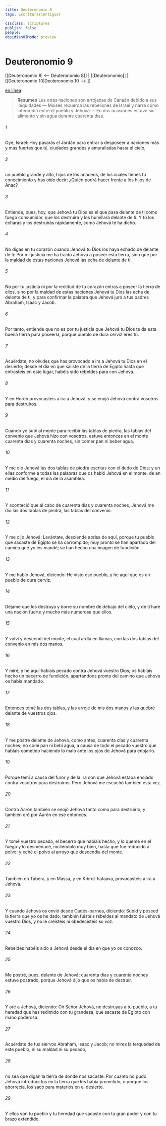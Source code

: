 ```yaml
---
title: Deuteronomio 9
tags: Escrituras\AntiguoT

cssclass: scriptures
publish: false
people:
obsidianUIMode: preview
---
```


# Deuteronomio 9
[[Deuteronomio 8| <-- Deuteronomio 8]] | [[Deuteronomio]] | [[Deuteronomio 10|Deuteronomio 10 --> ]]

[en línea](https://churchofjesuschrist.org/study/scriptures/ot/deut/9?lang=spa)

> __Resumen__
Las otras naciones son arrojadas de Canaán debido a sus iniquidades — Moisés recuerda las rebeliones de Israel y narra cómo intercedió entre el pueblo y Jehová — En dos ocasiones estuvo sin alimento y sin agua durante cuarenta días.

###### 1 
Oye, Israel: Hoy pasarás el Jordán para entrar a desposeer a naciones más  y más fuertes que tú, ciudades grandes y amuralladas hasta el cielo,

###### 2 
un pueblo grande y alto, hijos de los anaceos, de los cuales tienes tú conocimiento y has oído decir: ¿Quién podrá hacer frente a los hijos de Anac?

###### 3 
Entiende, pues, hoy, que Jehová tu Dios es el que pasa delante de ti como fuego consumidor, que los destruirá y los humillará delante de ti. Y tú los echarás y los destruirás rápidamente, como Jehová te ha dicho.

###### 4 
No digas en tu corazón cuando Jehová tu Dios los haya echado de delante de ti: Por mi justicia me ha traído Jehová a poseer esta tierra, sino que por la maldad de estas naciones Jehová las echa de delante de ti.

###### 5 
No por tu justicia ni por la rectitud de tu corazón entras a poseer la tierra de ellos, sino por la maldad de estas naciones Jehová tu Dios las echa de delante de ti, y para confirmar la palabra que Jehová juró a tus padres Abraham, Isaac y Jacob.

###### 6 
Por tanto, entiende que no es por tu justicia que Jehová tu Dios te da esta buena tierra para poseerla, porque pueblo de dura cerviz eres tú.

###### 7 
Acuérdate, no olvides que has provocado a ira a Jehová tu Dios en el desierto; desde el día en que saliste de la tierra de Egipto hasta que entrasteis en este lugar, habéis sido rebeldes para con Jehová.

###### 8 
Y en Horeb provocasteis a ira a Jehová, y se enojó Jehová contra vosotros para destruiros.

###### 9 
Cuando yo subí al monte para recibir las tablas de piedra, las tablas del convenio que Jehová hizo con vosotros, estuve entonces en el monte cuarenta días y cuarenta noches, sin comer pan ni beber agua.

###### 10 
Y me dio Jehová las dos tablas de piedra escritas con el dedo de Dios; y en ellas  conforme a todas las palabras que os habló Jehová en el monte, de en medio del fuego, el día de la asamblea.

###### 11 
Y aconteció que al cabo de cuarenta días y cuarenta noches, Jehová me dio las dos tablas de piedra, las tablas del convenio.

###### 12 
Y me dijo Jehová: Levántate, desciende aprisa de aquí, porque tu pueblo que sacaste de Egipto se ha corrompido; muy pronto se han apartado del camino que yo les mandé; se han hecho una imagen de fundición.

###### 13 
Y me habló Jehová, diciendo: He visto ese pueblo, y he aquí que es un pueblo de dura cerviz.

###### 14 
Déjame que los destruya y borre su nombre de debajo del cielo, y de ti haré una nación fuerte y mucho más numerosa que ellos.

###### 15 
Y volví y descendí del monte, el cual ardía en llamas, con las dos tablas del convenio en mis dos manos.

###### 16 
Y miré, y he aquí habíais pecado contra Jehová vuestro Dios; os habíais hecho un becerro de fundición, apartándoos pronto del camino que Jehová os había mandado.

###### 17 
Entonces tomé las dos tablas, y las arrojé de mis dos manos y las quebré delante de vuestros ojos.

###### 18 
Y me postré delante de Jehová, como antes, cuarenta días y cuarenta noches; no comí pan ni bebí agua, a causa de todo el pecado vuestro que habíais cometido haciendo lo malo ante los ojos de Jehová para enojarlo.

###### 19 
Porque temí a causa del furor y de la ira con que Jehová estaba enojado contra vosotros para destruiros. Pero Jehová me escuchó también esta vez.

###### 20 
Contra Aarón también se enojó Jehová tanto como para destruirlo; y también oré por Aarón en ese entonces.

###### 21 
Y tomé vuestro pecado, el becerro que habíais hecho, y lo quemé en el fuego y lo desmenucé, moliéndolo muy bien, hasta que fue reducido a polvo; y eché el polvo al arroyo que descendía del monte.

###### 22 
También en Tabera, y en Massa, y en Kibrot-hataava, provocasteis a ira a Jehová.

###### 23 
Y cuando Jehová os envió desde Cades-barnea, diciendo: Subid y poseed la tierra que yo os he dado, también fuisteis rebeldes al mandato de Jehová vuestro Dios, y no le creisteis ni obedecisteis su voz.

###### 24 
Rebeldes habéis sido a Jehová desde el día en que yo os conozco.

###### 25 
Me postré, pues, delante de Jehová; cuarenta días y cuarenta noches estuve postrado, porque Jehová dijo que os había de destruir.

###### 26 
Y oré a Jehová, diciendo: Oh Señor Jehová, no destruyas a tu pueblo, a tu heredad que has redimido con tu grandeza, que sacaste de Egipto con mano poderosa.

###### 27 
Acuérdate de tus siervos Abraham, Isaac y Jacob; no mires la terquedad de este pueblo, ni su maldad ni su pecado,

###### 28 
no sea que digan  la tierra de donde nos sacaste: Por cuanto no pudo Jehová introducirlos en la tierra que les había prometido, o porque los aborrecía, los sacó para matarlos en el desierto.

###### 29 
Y ellos son tu pueblo y tu heredad que sacaste con tu gran poder y con tu brazo extendido.


